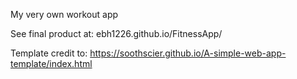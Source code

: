My very own workout app

See final product at:
ebh1226.github.io/FitnessApp/

Template credit to: 
https://soothscier.github.io/A-simple-web-app-template/index.html
